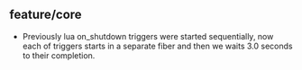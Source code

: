 ## feature/core

*  Previously lua on_shutdown triggers were started sequentially,
   now each of triggers starts in a separate fiber and then we waits
   3.0 seconds to their completion.